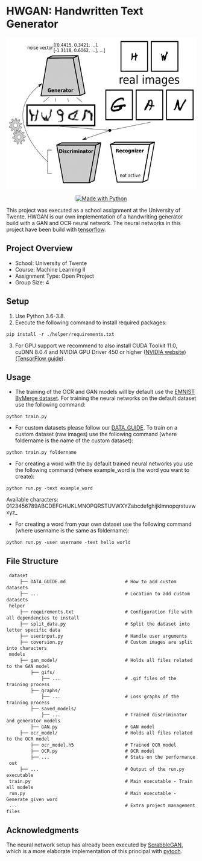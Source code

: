 # HWGAN: Handwritten Text Generator

<p align="center">
  <img height="400" width="auto" src="image/HWGAN.gif">
</p>

<p align="center">
  <a aria-label="Python_shield" href="https://www.python.org/" target="_blank">
    <img alt="Made with Python" src="http://ForTheBadge.com/images/badges/made-with-python.svg" target="_blank" />
  </a>
</p>

This project was executed as a school assignment at the University of Twente. HWGAN is our own implementation of a handwriting generator build with a GAN and OCR neural network. The neural networks in this project have been build with [tensorflow](https://github.com/tensorflow/tensorflow).

## Project Overview

- School: University of Twente
- Course: Machine Learning II
- Assignment Type: Open Project
- Group Size: 4

## Setup

1. Use Python 3.6-3.8.
2. Execute the following command to install required packages:

```
pip install -r ./helper/requirements.txt
```

3. For GPU support we recommend to also install CUDA Toolkit 11.0, cuDNN 8.0.4 and NVIDIA GPU Driver 450 or higher ([NVIDIA website](https://developer.nvidia.com/cuda-toolkit))([TensorFlow guide](https://www.tensorflow.org/install/gpu)).

## Usage

- The training of the OCR and GAN models will by default use the [EMNIST ByMerge dataset](https://www.nist.gov/itl/products-and-services/emnist-dataset). For training the neural networks on the default dataset use the following command:

```
python train.py
```

- For custom datasets please follow our [DATA_GUIDE](userinput/DATA_GUIDE.md). To train on a custom dataset (raw images) use the following command (where foldername is the name of the custom dataset):

```
python train.py foldername
```

- For creating a word with the by default trained neural networks you use the following command (where example_word is the word you want to create):

```
python run.py -text example_word
```

Available characters: 0123456789ABCDEFGHIJKLMNOPQRSTUVWXYZabcdefghijklmnopqrstuvwxyz\_

- For creating a word from your own dataset use the following command (where username is the same as foldername):

```
python run.py -user username -text hello world
```



## File Structure

     dataset
         ├── DATA_GUIDE.md                      # How to add custom datasets
         ├── ...                                # Location to add custom datasets
     helper
         ├── requirements.txt                   # Configuration file with all dependencies to install
         ├── split_data.py                      # Split the dataset into letter specific data
         ├── userinput.py                       # Handle user arguments
         ├── coversion.py                       # Custom images are split into characters
     models
         ├── gan_model/                         # Holds all files related to the GAN model
             ├── gifs/
                 ├── ...                        # .gif files of the training process
             ├── graphs/
                 ├── ...                        # Loss graphs of the training process
             ├── saved_models/
                 ├── ...                        # Trained discriminator and generator models
             ├── GAN.py                         # GAN model
         ├── ocr_model/                         # Holds all files related to the OCR model
             ├── ocr_model.h5                   # Trained OCR model
             ├── OCR.py                         # OCR model
             ├── ...                            # Stats on the performance
     out
         ├── ...                                # Output of the run.py executable
     train.py                                   # Main executable - Train all models
     run.py                                     # Main executable - Generate given word
     ...                                        # Extra project management files

## Acknowledgments

The neural network setup has already been executed by [ScrabbleGAN](https://github.com/amzn/convolutional-handwriting-gan), which is a more elaborate implementation of this principal with [pytoch](https://github.com/pytorch/pytorch).
